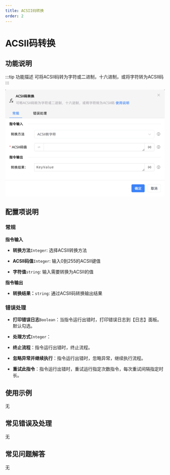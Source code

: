 ```yaml
---
title: ACSII码转换
order: 2
---
```


# ACSII码转换

## 功能说明

:::tip 功能描述
可将ACSII码转为字符或二进制，十六进制，或将字符转为ACSII码
:::

![ACSII码转换](../../../assets/ACSII码转换_command.png)

## 配置项说明

### 常规

**指令输入**

- **转换方法**`Integer`: 选择ACSII转换方法

- **ACSII码值**`Integer`: 输入0到255的ACSII键值

- **字符值**`string`: 输入需要转换为ACSII的值


**指令输出**

- **转换结果：**`string`: 通过ACSII码转换输出结果

### 错误处理

- **打印错误日志**`Boolean`：当指令运行出错时，打印错误日志到【日志】面板。默认勾选。

- **处理方式**`Integer`：

 - **终止流程**：指令运行出错时，终止流程。

 - **忽略异常并继续执行**：指令运行出错时，忽略异常，继续执行流程。

 - **重试此指令**：指令运行出错时，重试运行指定次数指令，每次重试间隔指定时长。

## 使用示例
无

## 常见错误及处理

无

## 常见问题解答

无

